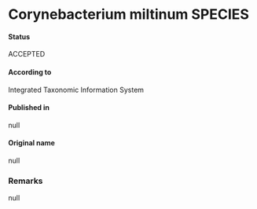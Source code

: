 Corynebacterium miltinum SPECIES
=======

#### Status
ACCEPTED

#### According to
Integrated Taxonomic Information System

#### Published in
null

#### Original name
null

### Remarks
null